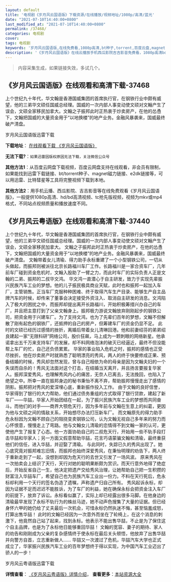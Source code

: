 ```yaml
---
layout: default
title: '电视剧《岁月风云国语版》下载资源/在线播放/视频地址/1080p/高清/蓝光'
date: "2021-07-10T14:40:00+0800"
last_modified_at: "2021-07-10T14:40:00+0800"
permalink: /37468/
categories: 电视剧
cover:
tags: 电视剧
keywords: '岁月风云国语版,在线免费看,1080p高清,bt种子,torrent,百度云盘,magnet,磁力链,迅雷下载资源'
description: '《岁月风云国语版》在线云播放手机西瓜影院吉吉影音免费看，1080p高清bd/hd未删减完整版和tc抢先枪版，mkv/mp4格式，附带bt/torrent种子、magnet/磁力链、百度云盘、网盘资源迅雷下载链接'
---
```


>内容采集生成，如果链接失效，多试几个。


## 《岁月风云国语版》在线观看和高清下载-37468

上个世纪九十年代，华文翰是香港国威集团的首席执行官，在钢铁行业中颇有威望，他的三弟华文硕任国威总经理。国威的一次内部人事变动使文硕对文翰产生了误会，文硕全家移民加拿大。文翰之子振邦此时正热衷于炒卖房产，在他的怂恿下，文翰把国威的大量资金用于“以地换楼”的地产业务。金融风暴袭来，国威最终破产清盘。


岁月风云国语版迅雷下载

**下载地址**： [在线观看下载 《岁月风云国语版》](https://www.993dy.com//vod-detail-id-29303.html) 


**无法下载?**：`如果迅雷因版权原因无法下载，关注微信公众号 `

**其他方法1**：从百度云网盘下载视频，百度云网盘支持在线观看，非会员有限制，如果能找到迅雷下载链接、bt/torrent种子、magnet磁力链接、e2dk链接等，可以用迅雷、比特彗星等工具将完整视频下载到本地。

**其他方法2**：用手机云播、西瓜影院、吉吉影音等在线免费观看《岁月风云国语版》，一般提供1080p高清、hd/bd高清视频、tc抢先版视频，视频为mkv或mp4格式，不同站点视频质量和播放速度不同。


## 《岁月风云粤语版》在线观看和高清下载-37440

上个世纪九十年代，华文翰是香港国威集团的首席执行官，在钢铁行业中颇有威望，他的三弟华文硕任国威总经理。国威的一次内部人事变动使文硕对文翰产生了误会，文硕全家移民加拿大。 文翰之子振邦此时正热衷于炒卖房产，在他的怂恿下，文翰把国威的大量资金用于“以地换楼”的地产业务。金融风暴袭来，国威最终破产清盘。 文翰带着女儿清瑜、得力助手永标重建了一个小型钢铁公司，一切从头做起，而振邦则被派往北京长路福川车厂工作。长路福川是一家合资车厂，几年前车厂碰到资金危机时，文翰入股助了一臂之力，而此时车厂的实际负责人正是文翰的二弟、振邦的二叔华文鸿。 华文鸿一直潜心于自主研发，致力于实现先辈振兴民族汽车工业的梦想。他的儿子振民极具商业天赋，此时也和振邦一起加入车厂，主管销售。正当车厂克服种种困难、终于取得汽车生产目录、能够生产自主品牌汽车的时候，却传来了董事会决定接受外资注入、取消自主研发的消息。文鸿陷入了极大的困扰之中，而振邦却提出离开长路福川，开始积极筹措兴办自己的车厂，并且把主意打到了父亲文翰身上。振邦极力游说文翰放弃刚刚起步的钢铁公司，把资金用于兴建车厂。为了支持文鸿，也为了先辈们百年的梦想，文翰不但解散了刚有起色的钢铁厂，还抵押的自己的房产，但筹建车厂的资金仍显不足。 此时的文硕已经历过感情的挫折，离婚后带着女儿清琳回港。他和前妻绍芬的弟弟绍良建起一家“无限科研”网络公司，股价狂飙，马上成为一颗刺眼的网络新星。他承诺拿出五千万来支持车厂的发展，却不料网络泡沫的破灭已经逼近，最终不但没能帮上车厂的忙，自己还负债累累。 华家的事业陷入危机之时，振邦的感情也正受尽挫折。他在炒卖房产时就熟悉了聪明漂亮的秀风，两人的终于快要修成正果、预备结婚的时候，秀风却忽然发现，曾与自己相依为命的母亲是因为文翰夫妇的一个失误而自杀的！秀风无法面对这个打击，在结婚当天离开，并且扬言要报复华家人。振邦深爱秀风，也理解秀风内心的痛苦，无奈人已离去，无法挽回，也陷入了绝望之中。所幸一直在振邦身边的秘书秉怡不离不弃，帮助振邦慢慢走出了感情的阴影。振邦把对秀风的爱深埋心底，重新振作投入工作。 由于文翰的良好信誉，华家得到了银行的大力帮助，他们通过债务重组的方式取得了银行贷款，建起了新车厂――华喆，华家人开始团结在一起，为了振兴民族汽车工业的梦想而共同奋斗。而他们的对手――商界大颚危天行，因为多年前与文翰在生意上的纠葛，更因为他与文硕之间的情敌关系，开始想尽办法打压新车厂。 而文翰原先的得力助手危永标因为文翰不顾自己的阻挠变卖钢铁公司，认为文翰无视自己多年来的努力而心怀恨意，慢慢走上了弯路。他与文翰女儿清瑜的恋情得不到文翰一家的认可，更使他产生了报复了心态。他一方面协助自己的二叔危天行，开始用一些不轨手段打击华喆和华家人；另一方面又假意帮助华喆，花言巧语蒙骗文翰和清瑜，最终重获他们的信任，进入华喆，并迎娶了清瑜。 与此同时，失踪已久的秀风出现了。她心底究竟对振邦难忘旧情，而振邦也始终深爱秀风，在秉怡明理的劝告下，两人终于重新走到了一起，没想到却因为危天行的去世又引发了一场风波。 原来秀风在一次拍卖会上结识了天行，天行对她的聪明果断颇为赏识。而天行意外地得了绝症后，开始反省自己一生，他决定把遗产交给秀风治理，让她帮助自己把一生积攒的财富注入华喆车厂，希望自己也为民族汽车工业出一份力。不料在天行死后，危永标却利用一个天行的签名伪造了遗嘱，声称遗产归自己所有。 秀风起诉永标，却因为证据不足而迟迟不能胜诉，为了车厂的利益，她在确保永标会把资金注入车厂的前提下，放弃了诉讼。永标看似赢了，实际上却已经露出很多马脚。在他身边的清瑜最早发现了永标不轨行为的蛛丝马迹，她不动声色搜集了大量的证据。但已经身怀六甲的她仍给了丈夫最后一次机会，可惜永标仍然执迷不悔，甚至恼羞成怒，打算出售华喆！ 此时的文翰已经因为一次意外而坐在了轮椅上，在这个消息的刺激下，他竟然自己站了起来，找到永标。他表示不能出售华喆，不止是为了保住这个自主品牌，也是为了永标他日能够重回华喆！ 文翰的宽容、妻子的期待、家人的劝告和刚刚成为父亲的复杂感情终于使永标在最后关头顿悟，他放弃了出售华喆并向警方自首，立志重新做人…… 华喆又一次渡过了危机，华喆汽车大学也正式成立了，华家振兴民族汽车工业的百年梦想终于得以实现，为中国汽车工业迈出了骄人的一步！


岁月风云粤语版迅雷下载

**详情查看**： [《岁月风云粤语版》详情介绍](/movie/37440/)， **查看更多**：[本站资源大全](/movie/t/all/)

